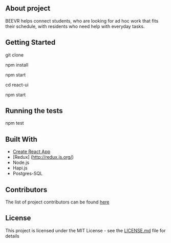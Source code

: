 ## About project

BEEVR helps connect students, who are looking for ad hoc work that fits their schedule, with residents who need help with everyday tasks.

## Getting Started

git clone

npm install

npm start

cd react-ui

npm start


## Running the tests

npm test


## Built With

* [Create React App](https://github.com/facebookincubator/create-react-app)
* [Redux] (http://redux.js.org/)
* Node.js
* Hapi.js
* Postgres-SQL


## Contributors

The list of project contributors can be found [here](https://github.com/majakudlicka/beevr/graphs/contributors)

## License

This project is licensed under the MIT License - see the [LICENSE.md](LICENSE.md) file for details
